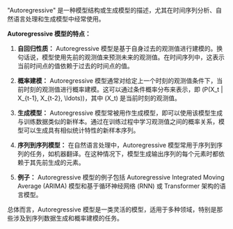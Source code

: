 "Autoregressive" 是一种模型结构或生成模型的描述，尤其在时间序列分析、自然语言处理和生成模型中经常使用。

**Autoregressive 模型的特点：**

1. **自回归性质：** Autoregressive 模型是基于自身过去的观测值进行建模的。换句话说，模型使用先前的观测值来预测未来的观测值。在时间序列中，这表示当前时间点的值依赖于过去的时间点的值。

2. **概率建模：** Autoregressive 模型通常对给定上一个时刻的观测值条件下，当前时刻的观测值进行概率建模。这可以通过条件概率分布来表示，即 \(P(X_t | X_{t-1}, X_{t-2}, \ldots)\)，其中 \(X_t\) 是当前时刻的观测值。

3. **生成模型：** Autoregressive 模型常被用作生成模型，即可以使用该模型生成与训练数据类似的新样本。通过在训练过程中学习观测值之间的概率关系，模型可以生成具有相似统计特性的新样本序列。

4. **序列到序列模型：** 在自然语言处理中，Autoregressive 模型常用于序列到序列的任务，如机器翻译。在这种情况下，模型生成输出序列的每个元素时都依赖于其先前生成的元素。

5. **例子：** Autoregressive 模型的例子包括 Autoregressive Integrated Moving Average (ARIMA) 模型和基于循环神经网络 (RNN) 或 Transformer 架构的语言模型。

总体而言，Autoregressive 模型是一类灵活的模型，适用于多种领域，特别是那些涉及到序列数据生成和概率建模的任务。